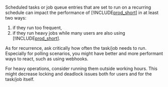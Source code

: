 Scheduled tasks or job queue entries that are set to run on a recurring schedule can impact the performance of [!INCLUDE[prod_short](prod_short.md)] in at least two ways:
1. if they run too frequent,
2. if they run heavy jobs while many users are also using [!INCLUDE[prod_short](prod_short.md)].

As for recurrence, ask critically how often the task/job needs to run. Especially for polling scenarios, you might have better and more performant ways to react, such as using webhooks. 

For heavy operations, consider running them outside working hours. This might decrease locking and deadlock issues both for users and for the task/job itself. 